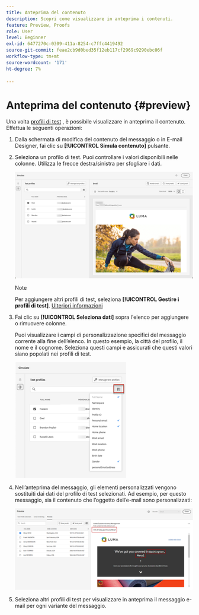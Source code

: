 ```yaml
---
title: Anteprima del contenuto
description: Scopri come visualizzare in anteprima i contenuti.
feature: Preview, Proofs
role: User
level: Beginner
exl-id: 6477270c-0309-411a-8254-c7ffc4419492
source-git-commit: feae2cb9d0bed35f12eb117cf2969c9290ebc06f
workflow-type: tm+mt
source-wordcount: '171'
ht-degree: 7%

---
```


# Anteprima del contenuto {#preview}

Una volta [profili di test](test-profiles.md) , è possibile visualizzare in anteprima il contenuto. Effettua le seguenti operazioni:

1. Dalla schermata di modifica del contenuto del messaggio o in E-mail Designer, fai clic su **[!UICONTROL Simula contenuto]** pulsante.

1. Seleziona un profilo di test. Puoi controllare i valori disponibili nelle colonne. Utilizza le frecce destra/sinistra per sfogliare i dati.

   ![](../email/assets/preview-select-profile.png)

   >[!NOTE]
   >
   >Per aggiungere altri profili di test, seleziona **[!UICONTROL Gestire i profili di test]**. [Ulteriori informazioni](test-profiles.md)

1. Fai clic su **[!UICONTROL Seleziona dati]** sopra l&#39;elenco per aggiungere o rimuovere colonne.

   Puoi visualizzare i campi di personalizzazione specifici del messaggio corrente alla fine dell’elenco. In questo esempio, la città del profilo, il nome e il cognome. Seleziona questi campi e assicurati che questi valori siano popolati nei profili di test.

   ![](../email/assets/preview-select-data.png)

1. Nell’anteprima del messaggio, gli elementi personalizzati vengono sostituiti dai dati del profilo di test selezionati. Ad esempio, per questo messaggio, sia il contenuto che l’oggetto dell’e-mail sono personalizzati:

   ![](../email/assets/preview-test-profile.png)

1. Seleziona altri profili di test per visualizzare in anteprima il messaggio e-mail per ogni variante del messaggio.
